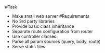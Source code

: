 #Task
* Make small web server 
#Requirements
* No 3rd party libraries
* Provide basic class inheritance
* Separate route configuration from router
* Use controller classes
* Parse all param sources (query, body, route)
* Serve static files
